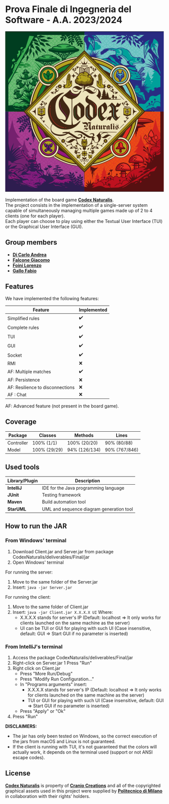 # Prova Finale di Ingegneria del Software - A.A. 2023/2024

![alt text](CodexNaturalis/src/main/java/it/polimi/ingsw/view/resources/Logo.png)

Implementation of the board game [**Codex Naturalis**](https://www.craniocreations.it/prodotto/codex-naturalis).<br>
The project consists in the implementation of a single-server system capable of simultaneously managing multiple games made up of 2 to 4 clients (one for each player).<br>
Each player can choose to play using either the Textual User Interface (TUI) or the Graphical User Interface (GUI).

## Group members

- [__Di Carlo Andrea__](https://github.com/AndreaDiC11)
- [__Falcone Giacomo__](https://github.com/giacomofalcone)
- [__Foini Lorenzo__](https://github.com/LorenzoFoini)
- [__Gallo Fabio__](https://github.com/fabiogallo01)

## Features

We have implemented the following features:

|             Feature              |    Implemented     |
|----------------------------------|--------------------|
| Simplified rules                 | :heavy_check_mark: |
| Complete rules                   | :heavy_check_mark: |
| TUI                              | :heavy_check_mark: |
| GUI                              | :heavy_check_mark: |
| Socket                           | :heavy_check_mark: |
| RMI                              | :x:                |
| AF: Multiple matches             | :heavy_check_mark: |
| AF: Persistence                  | :x:                |
| AF: Resilience to disconnections | :x:                |
| AF : Chat                        | :x:                |

AF: Advanced feature (not present in the board game).

## Coverage

|  Package   |   Classes    | Methods       |     Lines     |
|------------|--------------|---------------|---------------|
| Controller | 100% (1/1)   | 100% (20/20)  | 90% (80/88)   |
| Model      | 100% (29/29) | 94% (126/134) | 90% (767/846) |


## Used tools

| Library/Plugin  | Description                                      |
|-----------------|--------------------------------------------------|
| __IntelliJ__    | IDE for the Java programming language            |
| __JUnit__       | Testing framework                                |
| __Maven__       | Build automation tool                            |
| __StarUML__     | UML and sequence diagram generation tool         |

## How to run the JAR

### From Windows' terminal
1. Download Client.jar and Server.jar from package CodexNaturalis/deliverables/Final/jar
2. Open Windows' terminal

For running the server:
1. Move to the same folder of the Server.jar
2. Insert: `java -jar Server.jar`

For running the client:
1. Move to the same folder of Client.jar
2. Insert: `java -jar Client.jar X.X.X.X UI`
   Where:
      - X.X.X.X stands for server's IP (Default: localhost => It only works for clients launched on the same machine as the server)
      - UI can be TUI or GUI for playing with such UI (Case insensitive, default: GUI => Start GUI if no parameter is inserted)

### From IntelliJ's terminal
1. Access the package CodexNaturalis/deliverables/Final/jar
2. Right-click on Server.jar
   1 Press "Run"
3. Right click on Client.jar
   - Press "More Run/Debug"
   - Press "Modify Run Configuration..."
   - In "Programs arguments" insert:
      * X.X.X.X stands for server's IP (Default: localhost => It only works for clients launched on the same machine as the server)
      * TUI or GUI for playing with such UI (Case insensitive, default: GUI => Start GUI if no parameter is inserted)
   - Press "Apply" or "Ok"
4. Press "Run"

__DISCLAIMERS:__
+ The jar has only been tested on Windows, so the correct execution of the jars from macOS and Linux is not guaranteed.
+ If the client is running with TUI, it's not guaranteed that the colors will actually work, it depends on the terminal used (support or not ANSI escape codes).

## License

[**Codex Naturalis**] is property of [**Cranio Creations**] and all of the copyrighted graphical assets used in this project were supplied by [**Politecnico di Milano**] in collaboration with their rights' holders.

[**Codex Naturalis**]:https://www.craniocreations.it/prodotto/codex-naturalis
[**Cranio Creations**]: https://www.craniocreations.it/
[**Politecnico di Milano**]: https://www.polimi.it/
